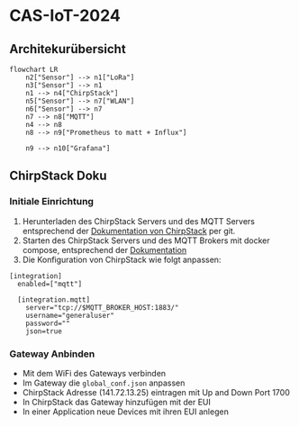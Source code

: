 # CAS-IoT-2024

## Architekurübersicht
```mermaid 
flowchart LR
    n2["Sensor"] --> n1["LoRa"]
    n3["Sensor"] --> n1
    n1 --> n4["ChirpStack"]
    n5["Sensor"] --> n7["WLAN"]
    n6["Sensor"] --> n7
    n7 --> n8["MQTT"]
    n4 --> n8
    n8 --> n9["Prometheus to matt + Influx"]

    n9 --> n10["Grafana"]
```

## ChirpStack Doku

### Initiale Einrichtung
1. Herunterladen des ChirpStack Servers und des MQTT Servers entsprechend der [Dokumentation von ChirpStack](https://www.chirpstack.io/docs/getting-started/docker.html) per git.
2. Starten des ChirpStack Servers und des MQTT Brokers mit docker compose, entsprechend der [Dokumentation](https://github.com/chirpstack/chirpstack-docker)
3. Die Konfiguration von ChirpStack wie folgt anpassen:
```
[integration]
  enabled=["mqtt"]

  [integration.mqtt]
    server="tcp://$MQTT_BROKER_HOST:1883/"
    username="generaluser"
    password=""
    json=true
```

### Gateway Anbinden 
* Mit dem WiFi des Gateways verbinden 
* Im Gateway die `global_conf.json` anpassen 
* ChirpStack Adresse (141.72.13.25) eintragen mit Up and Down Port 1700 
* In ChirpStack das Gateway hinzufügen mit der EUI
* In einer Application neue Devices mit ihren EUI anlegen 

